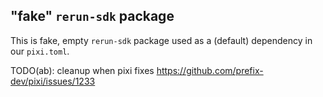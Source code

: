 ## "fake" `rerun-sdk` package

This is fake, empty `rerun-sdk` package used as a (default) dependency in our `pixi.toml`.

TODO(ab): cleanup when pixi fixes https://github.com/prefix-dev/pixi/issues/1233
